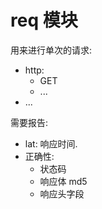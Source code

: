 # req 模块
用来进行单次的请求: 

+ http: 
    + GET
    + ...
+ ...

需要报告: 

+ lat: 响应时间. 
+ 正确性: 
    + 状态码
    + 响应体 md5
    + 响应头字段

